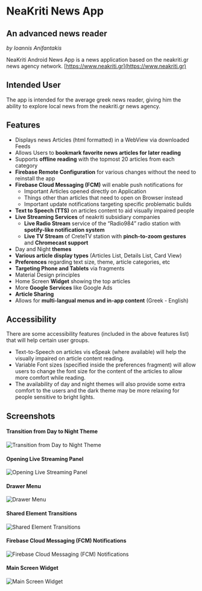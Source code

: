 # NeaKriti News App
## An advanced news reader
*by Ioannis Anifantakis*

NeaKriti Android News App is a news application based on the neakriti.gr news agency network.
[https://www.neakriti.gr](https://www.neakriti.gr)

## Intended User

The app is intended for the average greek news reader, giving him the ability to explore local news from the neakriti.gr news agency.


## Features

* Displays news Articles (html formatted) in a WebView via downloaded Feeds
* Allows Users to **bookmark favorite news articles for later reading**
* Supports **offline reading** with the topmost 20 articles from each category
* **Firebase Remote Configuration** for various changes without the need to reinstall the app
* **Firebase Cloud Messaging (FCM)** will enable push notifications for
	* Important Articles opened directly on Application
	* Things other than articles that need to open on Browser instead
	* Important update notifications targeting specific problematic builds
* **Text to Speech (TTS)** on articles content to aid visually impaired people
* **Live Streaming Services** of neakriti subsidiary companies
	* **Live Radio Stream** service of the “Radio984” radio station with **spotify-like notification system**
	* **Live TV Stream** of CreteTV station with **pinch-to-zoom gestures** and **Chromecast support**
* Day and Night **themes**
* **Various article display types** (Articles List, Details List, Card View)
* **Preferences** regarding text size, theme, article categories, etc
* **Targeting Phone and Tablets** via fragments
* Material Design principles
* Home Screen **Widget** showing the top articles
* More **Google Services** like Google Ads
* **Article Sharing**
* Allows for **multi-langual menus and in-app content** (Greek - English)


## Accessibility

There are some accessibility features (included in the above features list) that will help certain user groups.

* Text-to-Speech on articles vis eSpeak (where available) will help the visually impaired on article content reading.
* Variable Font sizes (specified inside the preferences fragment) will allow users to change the font size for the content of the articles to allow more comfort while reading.
* The availability of day and night themes will also provide some extra comfort to the users and the dark theme may be more relaxing for people sensitive to bright lights.

## Screenshots

#### Transition from Day to Night Theme
![Transition from Day to Night Theme](https://services.anifantakis.eu/github/neakriti/screenshots/day_night.gif "Transition from Day to Night Theme")

#### Opening Live Streaming Panel
![Opening Live Streaming Panel](https://services.anifantakis.eu/github/neakriti/screenshots/live.gif "Opening Live Streaming Panel")

#### Drawer Menu
![Drawer Menu](https://services.anifantakis.eu/github/neakriti/screenshots/menu.gif "Drawer Menu")

#### Shared Element Transitions
![Shared Element Transitions](https://services.anifantakis.eu/github/neakriti/screenshots/transition.gif "Shared Element Transitions")

#### Firebase Cloud Messaging (FCM) Notifications
![Firebase Cloud Messaging (FCM) Notifications](https://services.anifantakis.eu/github/neakriti/screenshots/notification.png "Firebase Cloud Messaging (FCM) Notifications")

#### Main Screen Widget
![Main Screen Widget](https://services.anifantakis.eu/github/neakriti/screenshots/widget.png "Main Screen Widget")